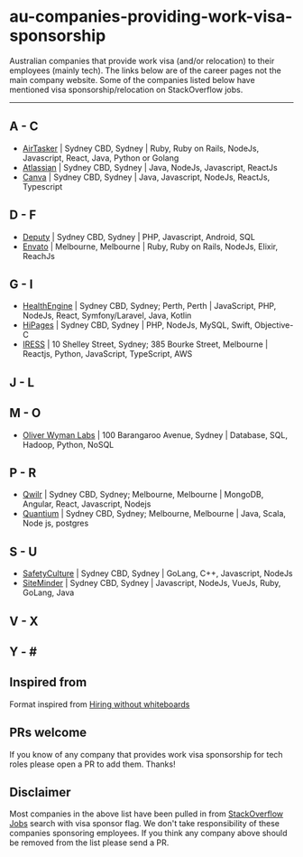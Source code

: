 # au-companies-providing-work-visa-sponsorship

Australian companies that provide work visa (and/or relocation) to their employees (mainly tech).
The links below are of the career pages not the main company website. Some of the companies listed below have mentioned visa sponsorship/relocation on StackOverflow jobs.


---

## A - C
- [AirTasker](https://www.airtasker.com/careers/) | Sydney CBD, Sydney |  Ruby, Ruby on Rails, NodeJs, Javascript, React, Java, Python or Golang
- [Atlassian](https://www.atlassian.com/company/careers/sydney) | Sydney CBD, Sydney | Java, NodeJs, Javascript, ReactJs
- [Canva](https://www.canva.com/careers/) | Sydney CBD, Sydney | Java, Javascript, NodeJs, ReactJs, Typescript

## D - F
- [Deputy](https://www.deputy.com/au/careers) | Sydney CBD, Sydney |  PHP, Javascript, Android, SQL
- [Envato](https://envato.com/careers/) | Melbourne, Melbourne | Ruby, Ruby on Rails, NodeJs, Elixir, ReachJs

## G - I
- [HealthEngine](https://careers.healthengine.com.au/opportunities/) | Sydney CBD, Sydney; Perth, Perth | JavaScript, PHP, NodeJs, React, Symfony/Laravel, Java, Kotlin
- [HiPages](https://hipagesgroup.com.au/careers/) | Sydney CBD, Sydney | PHP, NodeJs, MySQL, Swift, Objective-C 
- [IRESS](https://www.iress.com/au/company/join-us/) | 10 Shelley Street, Sydney; 385 Bourke Street, Melbourne | Reactjs, Python, JavaScript, TypeScript, AWS

## J - L

## M - O
- [Oliver Wyman Labs](https://tech.labs.oliverwyman.com/ow-join/join-us/) | 100 Barangaroo Avenue, Sydney | Database, SQL, Hadoop, Python, NoSQL

## P - R
- [Qwilr](https://qwilr.com/jobs/) | Sydney CBD, Sydney; Melbourne, Melbourne | MongoDB, Angular, React, Javascript, Nodejs
- [Quantium](https://www.quantium.com/careers/) | Sydney CBD, Sydney; Melbourne, Melbourne | Java, Scala, Node js, postgres

## S - U
- [SafetyCulture](https://safetyculture.com/careers/) | Sydney CBD, Sydney | GoLang, C++, Javascript, NodeJs
- [SiteMinder](https://www.siteminder.com/jobs/) | Sydney CBD, Sydney | Javascript, NodeJs, VueJs, Ruby, GoLang, Java

## V - X

## Y - \#

## Inspired from

Format inspired from [Hiring without whiteboards](https://github.com/poteto/hiring-without-whiteboards)

## PRs welcome

If you know of any company that provides work visa sponsorship for tech roles please open a PR to add them. Thanks!

## Disclaimer

Most companies in the above list have been pulled in from [StackOverflow Jobs](https://stackoverflow.com/jobs?l=Australia&d=50&u=Km&v=true) search with visa sponsor flag. We don't take responsibility of these companies sponsoring employees. If you think any company above should be removed from the list please send a PR.
 
